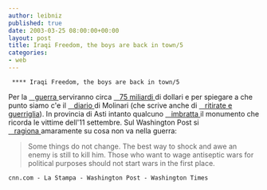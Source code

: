 ```yaml
---
author: leibniz
published: true
date: 2003-03-25 08:00:00+00:00
layout: post
title: Iraqi Freedom, the boys are back in town/5
categories:
- web
---
```


	 **** Iraqi Freedom, the boys are back in town/5   
   Per la  [   guerra ][1]serviranno circa  [   75 miliardi ][2]di dollari e per spiegare a che punto siamo c'e il  [   diario ][3]di Molinari (che scrive anche di  [   ritirate e guerriglia][4]). In provincia di Asti intanto qualcuno  [   imbratta ][5]il monumento che ricorda le vittime dell'11 settembre. Sul Washington Post si  [   ragiona ][6]amaramente su cosa non va nella guerra: 


>  
> 
> 	Some things do not change. The best way to shock and awe an enemy is still to kill him. Those who want to wage antiseptic wars for political purposes should not start wars in the first place.

	cnn.com - La Stampa - Washington Post - Washington Times

[1]:	http://www.cnn.com/SPECIALS/2003/iraq/war.tracker/index.html
[2]:	http://www.washtimes.com/national/20030325-77552608.htm
[3]:	http://www.lastampa.it/redazione/editoriali/ngeditoriale4.asp
[4]:	http://www.lastampa.it/edicola/sitoweb/Esteri/art7.asp
[5]:	http://www.lastampa.it/edicola/sitoweb/Asti/art2.asp
[6]:	http://www.washingtonpost.com/wp-dyn/articles/A21783-2003Mar24.html